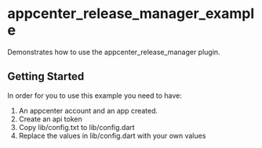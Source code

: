# appcenter_release_manager_example

Demonstrates how to use the appcenter_release_manager plugin.

## Getting Started

In order for you to use this example you need to have:

1. An appcenter account and an app created.
2. Create an api token
3. Copy lib/config.txt to lib/config.dart
4. Replace the values in lib/config.dart with your own values
